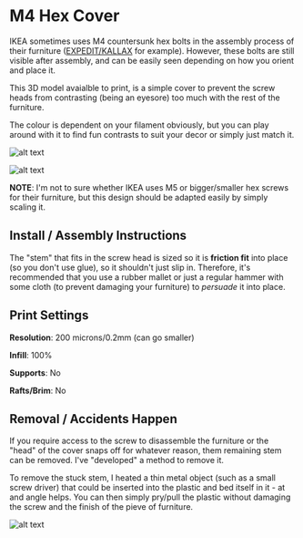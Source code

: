 # M4 Hex Cover

IKEA sometimes uses M4 countersunk hex bolts in the assembly process of their furniture ([EXPEDIT/KALLAX][1] for example). However, these bolts are still visible after assembly, and can be easily seen depending on how you orient and place it. 

This 3D model avaialble to print, is a simple cover to prevent the screw heads from contrasting (being an eyesore) too much with the rest of the furniture. 

The colour is dependent on your filament obviously, but you can play around with it to find fun contrasts to suit your decor or simply just match it. 

![alt text][uncovered-photo]

![alt text][covered-photo]

**NOTE**: I'm not to sure whether IKEA uses M5 or bigger/smaller hex screws for their furniture, but this design should be adapted easily by simply scaling it.


## Install / Assembly Instructions

The "stem" that fits in the screw head is sized so it is **friction fit** into place (so you don't use glue), so it shouldn't just slip in. Therefore, it's recommended that you use a rubber mallet or just a regular hammer with some cloth (to prevent damaging your furniture) to *persuade* it into place. 

## Print Settings
**Resolution**: 200 microns/0.2mm (can go smaller)

**Infill**: 100%

**Supports**: No

**Rafts/Brim**: No

## Removal / Accidents Happen

If you require access to the screw to disassemble the furniture or the "head" of the cover snaps off for whatever reason, them remaining stem can be removed. I've "developed" a method to remove it.

To remove the stuck stem, I heated a thin metal object (such as a small screw driver) that could be inserted into the plastic and bed itself in it - at and angle helps. You can then simply pry/pull the plastic without damaging the screw and the finish of the pieve of furniture.

![alt text][removal-photo]

[1]: http://www.ikea.com/au/en/catalog/categories/series/27534/
[removal-photo]: https://github.com/snho/3DPrinting/raw/master/M4-Hex-Cover/images/Hex-Cover-Kaput.JPG "Removal photo"
[uncovered-photo]: https://github.com/snho/3DPrinting/raw/master/M4-Hex-Cover/images/Hex-Cover-Uncovered.JPG "Bare hex screw visible" 
[covered-photo]: https://github.com/snho/3DPrinting/raw/master/M4-Hex-Cover/images/Hex-Cover-Covered.JPG "Hex screw no longer visible under the hex cover"

